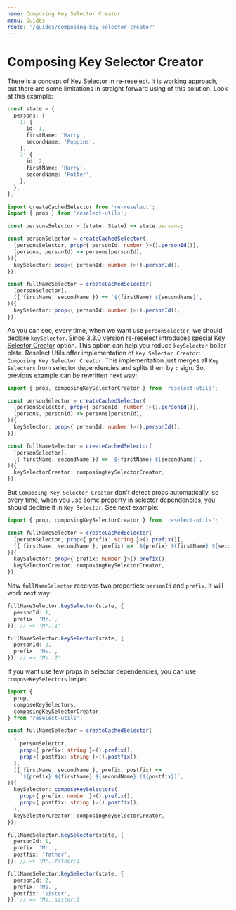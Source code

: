 ```yaml
---
name: Composing Key Selector Creator
menu: Guides
route: '/guides/composing-key-selector-creator'
---
```


# Composing Key Selector Creator

There is a concept of [Key Selector](https://github.com/toomuchdesign/re-reselect#keyselector) in [re-reselect](https://github.com/toomuchdesign/re-reselect). It is working approach, but there are some limitations in straight forward using of this solution. Look at this example:

```typescript
const state = {
  persons: {
    1: {
      id: 1,
      firstName: 'Marry',
      secondName: 'Poppins',
    },
    2: {
      id: 2,
      firstName: 'Harry',
      secondName: 'Potter',
    },
  },
};

import createCachedSelector from 're-reselect';
import { prop } from 'reselect-utils';

const personsSelector = (state: State) => state.persons;

const personSelector = createCachedSelector(
  [personsSelector, prop<{ personId: number }>().personId()],
  (persons, personId) => persons[personId],
)({
  keySelector: prop<{ personId: number }>().personId(),
});

const fullNameSelector = createCachedSelector(
  [personSelector],
  ({ firstName, secondName }) => `${firstName} ${secondName}`,
)({
  keySelector: prop<{ personId: number }>().personId(),
});
```

As you can see, every time, when we want use `personSelector`, we should declare `keySelector`. Since [3.3.0 version](https://github.com/toomuchdesign/re-reselect/blob/master/CHANGELOG.md#330) [re-reselect](https://github.com/toomuchdesign/re-reselect) introduces special [Key Selector Creator](https://github.com/toomuchdesign/re-reselect#keyselectorcreator) option. This option can help you reduce `keySelector` boiler plate. Reselect Utils offer implementation of `Key Selector Creator`: `Composing Key Selector Creator`. This implementation just merges all `Key Selecters` from selector dependencies and splits them by `:` sign. So, previous example can be rewritten next way:

```typescript
import { prop, composingKeySelectorCreator } from 'reselect-utils';

const personSelector = createCachedSelector(
  [personsSelector, prop<{ personId: number }>().personId()],
  (persons, personId) => persons[personId],
)({
  keySelector: prop<{ personId: number }>().personId(),
});

const fullNameSelector = createCachedSelector(
  [personSelector],
  ({ firstName, secondName }) => `${firstName} ${secondName}`,
)({
  keySelectorCreator: composingKeySelectorCreator,
});
```

But `Composing Key Selector Creator` don't detect props automatically, so every time, when you use some property in selector dependencies, you should declare it in `Key Selector`. See next example:

```typescript
import { prop, composingKeySelectorCreator } from 'reselect-utils';

const fullNameSelector = createCachedSelector(
  [personSelector, prop<{ prefix: string }>().prefix()],
  ({ firstName, secondName }, prefix) => `${prefix} ${firstName} ${secondName}`,
)({
  keySelector: prop<{ prefix: number }>().prefix(),
  keySelectorCreator: composingKeySelectorCreator,
});
```

Now `fullNameSelector` receives two properties: `personId` and `prefix`. It will work next way:

```typescript
fullNameSelector.keySelector(state, {
  personId: 1,
  prefix: 'Mr.',
}); // => 'Mr.:1'

fullNameSelector.keySelector(state, {
  personId: 2,
  prefix: 'Ms.',
}); // => 'Ms.:2'
```

If you want use few props in selector dependencies, you can use `composeKeySelectors` helper:

```typescript
import {
  prop,
  composeKeySelectors,
  composingKeySelectorCreator,
} from 'reselect-utils';

const fullNameSelector = createCachedSelector(
  [
    personSelector,
    prop<{ prefix: string }>().prefix(),
    prop<{ postfix: string }>().postfix(),
  ],
  ({ firstName, secondName }, prefix, postfix) =>
    `${prefix} ${firstName} ${secondName} (${postfix})`,
)({
  keySelector: composeKeySelectors(
    prop<{ prefix: number }>().prefix(),
    prop<{ postfix: string }>().postfix(),
  ),
  keySelectorCreator: composingKeySelectorCreator,
});

fullNameSelector.keySelector(state, {
  personId: 1,
  prefix: 'Mr.',
  postfix: 'father',
}); // => 'Mr.:father:1'

fullNameSelector.keySelector(state, {
  personId: 2,
  prefix: 'Ms.',
  postfix: 'sister',
}); // => 'Ms.:sister:2'
```
